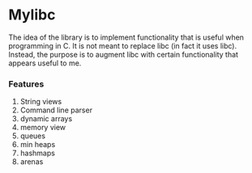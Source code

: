 # Mylibc
The idea of the library is to implement functionality that is useful when programming in C.
It is not meant to replace libc (in fact it uses libc). Instead, the purpose is to augment libc with certain functionality that appears useful to me.

### Features
1. String views
1. Command line parser
1. dynamic arrays
1. memory view
1. queues
1. min heaps
1. hashmaps
1. arenas

